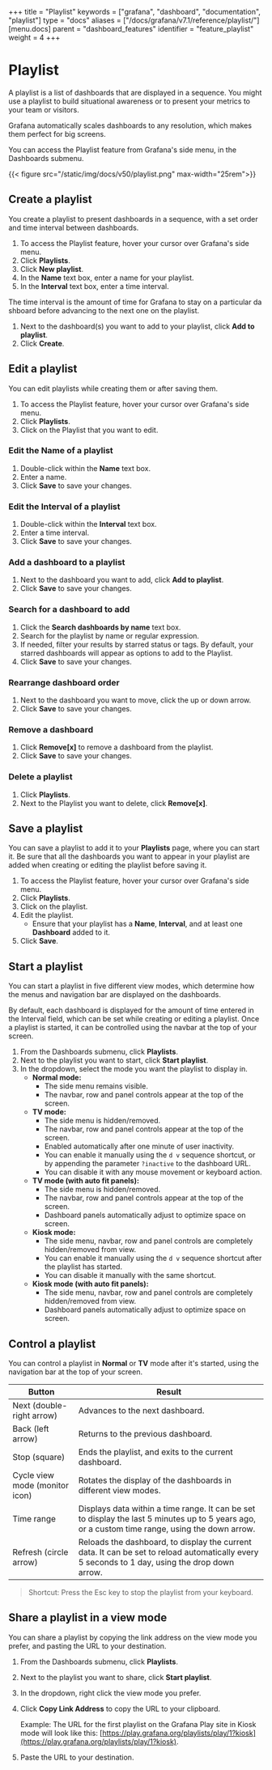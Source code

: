 +++
title = "Playlist"
keywords = ["grafana", "dashboard", "documentation", "playlist"]
type = "docs"
aliases = ["/docs/grafana/v7.1/reference/playlist/"]
[menu.docs]
parent = "dashboard_features"
identifier = "feature_playlist"
weight = 4
+++


# Playlist

A playlist is a list of dashboards that are displayed in a sequence. You might use a playlist to build situational awareness or to present your metrics to your team or visitors.

Grafana automatically scales dashboards to any resolution, which makes them perfect for big screens.

You can access the Playlist feature from Grafana's side menu, in the Dashboards submenu.

{{< figure src="/static/img/docs/v50/playlist.png" max-width="25rem">}}

## Create a playlist

You create a playlist to present dashboards in a sequence, with a set order and time interval between dashboards.

1. To access the Playlist feature, hover your cursor over Grafana's side menu.
1. Click **Playlists**.
1. Click **New playlist**.
1. In the **Name** text box, enter a name for your playlist.
1. In the **Interval** text box, enter a time interval.

The time interval is the amount of time for Grafana to stay on a particular dashboard before advancing to the next one on the playlist.

1. Next to the dashboard(s) you want to add to your playlist, click **Add to playlist**.
1. Click **Create**.

## Edit a playlist

You can edit playlists while creating them or after saving them.

1. To access the Playlist feature, hover your cursor over Grafana's side menu.
1. Click **Playlists**.
1. Click on the Playlist that you want to edit.

### Edit the Name of a playlist

1. Double-click within the **Name** text box.
1. Enter a name.
1. Click **Save** to save your changes.

### Edit the Interval of a playlist

1. Double-click within the **Interval** text box.
1. Enter a time interval.
1. Click **Save** to save your changes.

### Add a dashboard to a playlist

1. Next to the dashboard you want to add, click **Add to playlist**.
1. Click **Save** to save your changes.

### Search for a dashboard to add

1. Click the **Search dashboards by name** text box.
1. Search for the playlist by name or regular expression.
1. If needed, filter your results by starred status or tags.
   By default, your starred dashboards will appear as options to add to the Playlist.
1. Click **Save** to save your changes.

### Rearrange dashboard order

1. Next to the dashboard you want to move, click the up or down arrow.
1. Click **Save** to save your changes.

### Remove a dashboard

1. Click **Remove[x]** to remove a dashboard from the playlist.
1. Click **Save** to save your changes.

### Delete a playlist

1. Click **Playlists**.
1. Next to the Playlist you want to delete, click **Remove[x]**.

## Save a playlist

You can save a playlist to add it to your **Playlists** page, where you can start it. Be sure that all the dashboards you want to appear in your playlist are added when creating or editing the playlist before saving it.

1. To access the Playlist feature, hover your cursor over Grafana's side menu.
1. Click **Playlists**.
1. Click on the playlist.
1. Edit the playlist.
   * Ensure that your playlist has a **Name**, **Interval**, and at least one **Dashboard** added to it.
1. Click **Save**.

## Start a playlist

You can start a playlist in five different view modes, which determine how the menus and navigation bar are displayed on the dashboards.

By default, each dashboard is displayed for the amount of time entered in the Interval field, which can be set while creating or editing a playlist. Once a playlist is started, it can be controlled using the navbar at the top of your screen.

1. From the Dashboards submenu, click **Playlists**.
1. Next to the playlist you want to start, click **Start playlist**.
1. In the dropdown, select the mode you want the playlist to display in.
   - **Normal mode:**
       - The side menu remains visible.
       - The navbar, row and panel controls appear at the top of the screen.
   - **TV mode:**
      - The side menu is hidden/removed.
      - The navbar, row and panel controls appear at the top of the screen.
      - Enabled automatically after one minute of user inactivity.
      - You can enable it manually using the `d v` sequence shortcut, or by appending the parameter `?inactive` to the dashboard URL.
      - You can disable it with any mouse movement or keyboard action.
   - **TV mode (with auto fit panels):**
      - The side menu is hidden/removed.
      - The navbar, row and panel controls appear at the top of the screen.
      - Dashboard panels automatically adjust to optimize space on screen.
   - **Kiosk mode:**
      - The side menu, navbar, row and panel controls are completely hidden/removed from view.
      - You can enable it manually using the `d v` sequence shortcut after the playlist has started.
      - You can disable it manually with the same shortcut.
   - **Kiosk mode (with auto fit panels):**
      - The side menu, navbar, row and panel controls are completely hidden/removed from view.
      - Dashboard panels automatically adjust to optimize space on screen.

## Control a playlist

You can control a playlist in **Normal** or **TV** mode after it's started, using the navigation bar at the top of your screen.

| Button | Result |
| --- | --- |
| Next (double-right arrow) | Advances to the next dashboard. |
| Back (left arrow) | Returns to the previous dashboard. |
| Stop (square) | Ends the playlist, and exits to the current dashboard. |
| Cycle view mode (monitor icon) | Rotates the display of the dashboards in different view modes. |
| Time range | Displays data within a time range. It can be set to display the last 5 minutes up to 5 years ago, or a custom time range, using the down arrow. |
| Refresh (circle arrow) | Reloads the dashboard, to display the current data. It can be set to reload automatically every 5 seconds to 1 day, using the drop down arrow. |

> Shortcut: Press the Esc key to stop the playlist from your keyboard.

## Share a playlist in a view mode

You can share a playlist by copying the link address on the view mode you prefer, and pasting the URL to your destination.

1. From the Dashboards submenu, click **Playlists**.
1. Next to the playlist you want to share, click **Start playlist**.
1. In the dropdown, right click the view mode you prefer.
1. Click **Copy Link Address** to copy the URL to your clipboard.

    Example: The URL for the first playlist on the Grafana Play site in Kiosk mode will look like this:
[https://play.grafana.org/playlists/play/1?kiosk](https://play.grafana.org/playlists/play/1?kiosk).
1. Paste the URL to your destination.
